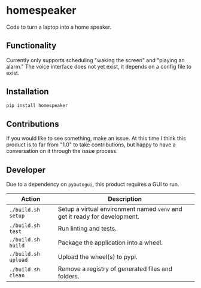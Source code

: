 # homespeaker
Code to turn a laptop into a home speaker.

## Functionality

Currently only supports scheduling "waking the screen" and "playing an alarm."  The voice interface does not yet exist, it depends on a config file to exist.

## Installation

```bash
pip install homespeaker
```

## Contributions

If you would like to see something, make an issue.  At this time I think this product is to far from "1.0" to take contributions, but happy to have a conversation on it through the issue process.

## Developer

Due to a dependency on `pyautogui`, this product requires a GUI to run.

 Action | Description
 ------ | -----------
`./build.sh setup`   | Setup a virtual environment named `venv` and get it ready for development.
`./build.sh test`    | Run linting and tests.
`./build.sh build` | Package the application into a wheel.
`./build.sh upload`  | Upload the wheel(s) to pypi.
`./build.sh clean`   | Remove a registry of generated files and folders.
